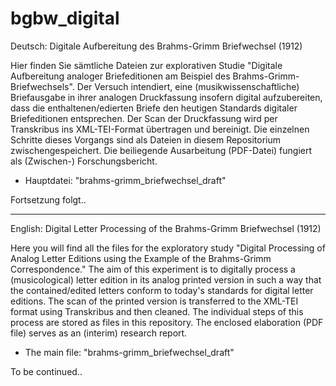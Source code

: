 # bgbw_digital
Deutsch:
Digitale Aufbereitung des Brahms-Grimm Briefwechsel (1912)

Hier finden Sie sämtliche Dateien zur explorativen Studie "Digitale Aufbereitung analoger Briefeditionen am Beispiel des Brahms-Grimm-Briefwechsels". Der Versuch intendiert, eine (musikwissenschaftliche) Briefausgabe in ihrer analogen Druckfassung insofern digital aufzubereiten, dass die enthaltenen/edierten Briefe den heutigen Standards digitaler Briefeditionen entsprechen. Der Scan der Druckfassung wird per Transkribus ins XML-TEI-Format übertragen und bereinigt. Die einzelnen Schritte dieses Vorgangs sind als Dateien in diesem Repositorium zwischengespeichert. Die beiliegende Ausarbeitung (PDF-Datei) fungiert als (Zwischen-) Forschungsbericht.

- Hauptdatei: "brahms-grimm_briefwechsel_draft"

Fortsetzung folgt..

-----

English:
Digital Letter Processing of the Brahms-Grimm Briefwechsel (1912)

Here you will find all the files for the exploratory study "Digital Processing of Analog Letter Editions using the Example of the Brahms-Grimm Correspondence." The aim of this experiment is to digitally process a (musicological) letter edition in its analog printed version in such a way that the contained/edited letters conform to today's standards for digital letter editions. The scan of the printed version is transferred to the XML-TEI format using Transkribus and then cleaned. The individual steps of this process are stored as files in this repository. The enclosed elaboration (PDF file) serves as an (interim) research report.

- The main file: "brahms-grimm_briefwechsel_draft"

To be continued..
